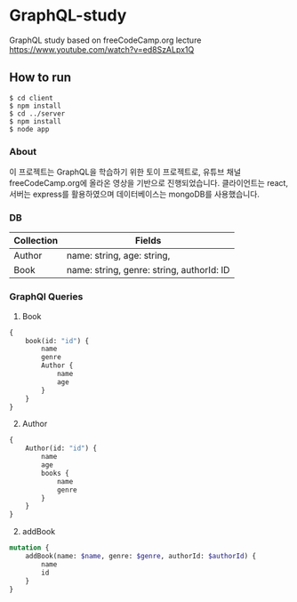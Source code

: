 # GraphQL-study
GraphQL study based on freeCodeCamp.org lecture https://www.youtube.com/watch?v=ed8SzALpx1Q

## How to run
```
$ cd client
$ npm install
$ cd ../server
$ npm install
$ node app 
```

### About

이 프로젝트는 GraphQL을 학습하기 위한 토이 프로젝트로, 유튜브 채널 freeCodeCamp.org에 올라온 영상을 기반으로 진행되었습니다. 클라이언트는 react, 서버는 express를 활용하였으며 데이터베이스는 mongoDB를 사용했습니다.

### DB
| Collection | Fields                                    |
|------------|-------------------------------------------|
| Author     | name: string, age: string,                |
| Book       | name: string, genre: string, authorId: ID |

### GraphQl Queries

1. Book 
```graphql
{
    book(id: "id") {
        name
        genre
        Author {
            name
            age
        }
    }
}
```
2. Author 
```graphql
{
    Author(id: "id") {
        name
        age
        books {
            name
            genre
        }
    }
}
```
2. addBook
```graphql
mutation {
    addBook(name: $name, genre: $genre, authorId: $authorId) {
        name
        id
    }
}
```